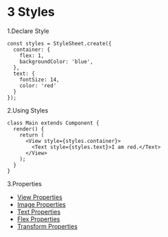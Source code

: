 # 3 Styles

1.Declare Style

```
const styles = StyleSheet.create({
  container: {
    flex: 1,
    backgroundColor: 'blue',
  },
  text: {
    fontSize: 14,
    color: 'red'
  }
});

```

2.Using Styles

```
class Main extends Component {
  render() {
    return (
      <View style={styles.container}>
        <Text style={styles.text}>I am red.</Text>
      </View>
    );
  }
}
```

3.Properties
 - [View Properties](https://facebook.github.io/react-native/docs/view.html#style)
 - [Image Properties](https://facebook.github.io/react-native/docs/image.html#style)
 - [Text Properties](https://facebook.github.io/react-native/docs/text.html#style)
 - [Flex Properties](https://facebook.github.io/react-native/docs/flexbox.html#content)
 - [Transform Properties](https://facebook.github.io/react-native/docs/transforms.html#content)


